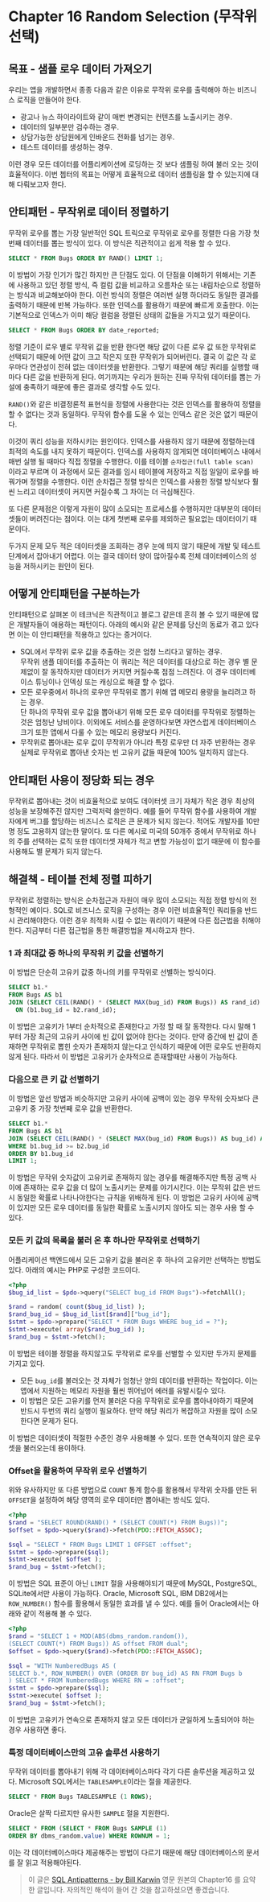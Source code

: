 # Chapter 16 Random Selection (무작위 선택)

## 목표 - 샘플 로우 데이터 가져오기
우리는 앱을 개발하면서 종종 다음과 같은 이유로 무작위 로우를 출력해야 하는 비즈니스 로직을 만들어야 한다.

* 광고나 뉴스 하이라이트와 같이 매번 변경되는 컨텐츠를 노출시키는 경우.
* 데이터의 일부분만 검수하는 경우.
* 상담가능한 상담원에게 인바운드 전화를 넘기는 경우.
* 테스트 데이터를 생성하는 경우.

이런 경우 모든 데이터를 어플리케이션에 로딩하는 것 보다 샘플링 하여 불러 오는 것이 효율적이다. 이번 쳅터의 목표는 어떻게 효율적으로 데이터 샘플링을 할 수 있는지에 대해 다뤄보고자 한다.

## 안티패턴 - 무작위로 데이터 정렬하기
무작위 로우를 뽑는 가장 일반적인 SQL 트릭으로 무작위로 로우를 정렬한 다음 가장 첫번째 데이터를 뽑는 방식이 있다. 이 방식은 직관적이고 쉽게 적용 할 수 있다.
```sql
SELECT * FROM Bugs ORDER BY RAND() LIMIT 1;
```
이 방법이 가장 인기가 많긴 하지만 큰 단점도 있다. 이 단점을 이해하기 위해서는 기존에 사용하고 있던 정렬 방식, 즉 컬럼 값을 비교하고 오름차순 또는 내림차순으로 정렬하는 방식과 비교해보아야 한다. 이런 방식의 정렬은 여러번 실행 하더라도 동일한 결과를 출력하기 때문에 반복 가능하다. 또한 인덱스를 활용하기 때문에 빠르게 호출한다. 이는 기본적으로 인덱스가 이미 해당 컬럼을 정렬된 상태의 값들을 가지고 있기 때문이다.

```sql
SELECT * FROM Bugs ORDER BY date_reported;
```
정렬 기준이 로우 별로 무작위 값을 반환 한다면 해당 값이 다른 로우 값 또한 무작위로 선택되기 때문에 어떤 값이 크고 작은지 또한 무작위가 되어버린다. 결국 이 값은 각 로우마다 연관성이 전혀 없는 데이터셋을 반환한다. 그렇기 때문에 해당 쿼리를 실행할 때 마다 다른 값을 반환하게 된다. 여기까지는 우리가 원하는 진짜 무작위 데이터를 뽑는 가설에 충족하기 때문에 좋은 결과로 생각할 수도 있다.

`RAND()`와 같은 비결정론적 표현식을 정렬에 사용한다는 것은 인덱스를 활용하여 정렬을 할 수 없다는 것과 동일하다. 무작위 함수를 도울 수 있는 인덱스 같은 것은 없기 때문이다.

이것이 쿼리 성능을 저하시키는 원인이다. 인덱스를 사용하지 않기 때문에 정렬하는데 최적의 속도를 내지 못하기 때문이다. 인덱스를 사용하지 않게되면 데이터베이스 내에서 매번 실행 될 때마다 직접 정렬을 수행한다. 이를 테이블 `순차접근(full table scan)` 이라고 부르며 이 과정에서 모든 결과를 임시 테이블에 저장하고 직접 일일이 로우를 바꿔가며 정렬을 수행한다. 이런 순차접근 정렬 방식은 인덱스를 사용한 정렬 방식보다 훨씬 느리고 데이터셋이 커지면 커질수록 그 차이는 더 극심해진다.

또 다른 문제점은 이렇게 자원이 많이 소모되는 프로세스를 수행하지만 대부분의 데이터셋들이 버려진다는 점이다. 이는 대게 첫번째 로우를 제외하곤 필요없는 데이터이기 때문이다.

두가지 문제 모두 적은 데이터셋을 조회하는 경우 눈에 띄지 않기 때문에 개발 및 테스트 단계에서 잡아내기 어렵다. 이는 결국 데이터 양이 많아질수록 전체 데이터베이스의 성능을 저하시키는 원인이 된다.

## 어떻게 안티패턴을 구분하는가
안티패턴으로 살펴본 이 테크닉은 직관적이고 블로그 같은데 흔히 볼 수 있기 때문에 많은 개발자들이 애용하는 패턴이다. 아래의 예시와 같은 문제를 당신의 동료가 겪고 있다면 이는 이 안티패턴을 적용하고 있다는 증거이다.

* SQL에서 무작위 로우 값을 추출하는 것은 엄청 느리다고 말하는 경우.<br>
무작위 샘플 데이터를 추출하는 이 쿼리는 적은 데이터를 대상으로 하는 경우 별 문제없이 잘 동작하지만 데이터가 커지면 커질수록 점점 느려진다. 이 경우 데이터베이스 튜닝이나 인덱싱 또는 캐싱으로 해결 할 수 없다.
* 모든 로우중에서 하나의 로우만 무작위로 뽑기 위해 앱 메모리 용량을 늘리려고 하는 경우.<br>
단 하나의 무작위 로우 값을 뽑아내기 위해 모든 로우 데이터를 무작위로 정렬하는 것은 엄청난 낭비이다. 이외에도 서비스를 운영하다보면 자연스럽게 데이터베이스 크기 또한 앱에서 다룰 수 있는 메모리 용량보다 커진다.
* 무작위로 뽑아내는 로우 값이 무작위가 아니라 특정 로우만 더 자주 반환하는 경우<br>
실제로 무작위로 뽑아낸 숫자는 빈 고유키 값들 때문에 100% 일치하지 않는다.

## 안티패턴 사용이 정당화 되는 경우
무작위로 뽑아내는 것이 비효율적으로 보여도 데이터셋 크기 자체가 작은 경우 최상의 성능을 보장해주진 않지만 그럭저럭 쓸만하다. 예를 들어 무작위 함수를 사용하여 개발자에게 버그를 할당하는 비즈니스 로직은 큰 문제가 되지 않는다. 적어도 개발자를 10만명 정도 고용하지 않는한 말이다. 또 다른 예시로 미국의 50개주 중에서 무작위로 하나의 주를 선택하는 로직 또한 데이터셋 자체가 적고 변할 가능성이 없기 때문에 이 함수를 사용해도 별 문제가 되지 않는다.

## 해결책 - 테이블 전체 정렬 피하기
무작위로 정렬하는 방식은 순차접근과 자원이 매우 많이 소모되는 직접 정렬 방식의 전형적인 예이다. SQL로 비즈니스 로직을 구성하는 경우 이런 비효율적인 쿼리들을 반드시 관리해야한다. 이런 경우 최적화 시킬 수 없는 쿼리이기 때문에 다른 접근법을 취해야한다. 지금부터 다른 접근법을 통한 해결방법을 제시하고자 한다.

### 1 과 최대값 중 하나의 무작위 키 값을 선별하기
이 방법은 단순히 고유키 값중 하나의 키를 무작위로 선별하는 방식이다.
```sql
SELECT b1.*
FROM Bugs AS b1
JOIN (SELECT CEIL(RAND() * (SELECT MAX(bug_id) FROM Bugs)) AS rand_id) AS b2
  ON (b1.bug_id = b2.rand_id);
```
이 방법은 고유키가 1부터 순차적으로 존재한다고 가정 할 때 잘 동작한다. 다시 말해 1부터 가장 최근의 고유키 사이에 빈 값이 없어야 한다는 것이다. 만약 중간에 빈 값이 존재하면 무작위로 뽑힌 숫자가 존재하지 않는다고 인식하기 때문에 어떤 로우도 반환하지 않게 된다. 따라서 이 방법은 고유키가 순차적으로 존재할때만 사용이 가능하다.

### 다음으로 큰 키 값 선별하기
이 방법은 앞선 방법과 비슷하지만 고유키 사이에 공백이 있는 경우 무작위 숫자보다 큰 고유키 중 가장 첫번째 로우 값을 반환한다.
```sql
SELECT b1.*
FROM Bugs AS b1
JOIN (SELECT CEIL(RAND() * (SELECT MAX(bug_id) FROM Bugs)) AS bug_id) AS b2
WHERE b1.bug_id >= b2.bug_id
ORDER BY b1.bug_id
LIMIT 1;
```

이 방법은 무작위 숫자값이 고유키로 존재하지 않는 경우를 해결해주지만 특정 공백 사이에 존재하는 로우 값을 더 많이 노출시키는 문제를 야기시킨다. 이는 무작위 값은 반드시 동일한 확률로 나타나야한다는 규칙을 위배하게 된다. 이 방법은 고유키 사이에 공백이 있지만 모든 로우 데이터를 동일한 확률로 노출시키지 않아도 되는 경우 사용 할 수 있다.

### 모든 키 값의 목록을 불러 온 후 하나만 무작위로 선택하기
어플리케이션 백엔드에서 모든 고유키 값을 불러온 후 하나의 고유키만 선택하는 방법도 있다. 아래의 예시는 PHP로 구성한 코드이다.
```php
<?php
$bug_id_list = $pdo->query("SELECT bug_id FROM Bugs")->fetchAll();

$rand = random( count($bug_id_list) );
$rand_bug_id = $bug_id_list[$rand]["bug_id"];
$stmt = $pdo->prepare("SELECT * FROM Bugs WHERE bug_id = ?");
$stmt->execute( array($rand_bug_id) );
$rand_bug = $stmt->fetch();
```
이 방법은 테이블 정렬을 하지않고도 무작위로 로우를 선별할 수 있지만 두가지 문제를 가지고 있다.
* 모든 `bug_id`를 불러오는 것 자체가 엄청난 양의 데이터를 반환하는 작업이다. 이는 앱에서 지원하는 메모리 자원을 훨씬 뛰어넘어 에러를 유발시킬수 있다.
* 이 방법은 모든 고유키를 먼저 불러온 다음 무작위로 로우를 뽑아내야하기 때문에 반드시 두번의 쿼리 실행이 필요하다. 만약 해당 쿼리가 복잡하고 자원을 많이 소모한다면 문제가 된다.

이 방법은 데이터셋이 적절한 수준인 경우 사용해볼 수 있다. 또한 연속적이지 않은 로우 셋을 불러오는데 용이하다.

### Offset을 활용하여 무작위 로우 선별하기
위와 유사하지만 또 다른 방법으로 `COUNT` 통계 함수를 활용해서 무작위 숫자를 만든 뒤 `OFFSET`을 설정하여 해당 영역의 로우 데이터만 뽑아내는 방식도 있다.
```php
<?php
$rand = "SELECT ROUND(RAND() * (SELECT COUNT(*) FROM Bugs))";
$offset = $pdo->query($rand)->fetch(PDO::FETCH_ASSOC);

$sql = "SELECT * FROM Bugs LIMIT 1 OFFSET :offset";
$stmt = $pdo->prepare($sql);
$stmt->execute( $offset );
$rand_bug = $stmt->fetch();
```
이 방법은 SQL 표준이 아닌 `LIMIT` 절을 사용해야되기 때문에 MySQL, PostgreSQL, SQLite에서만 사용이 가능하다. Oracle, Microsoft SQL, IBM DB2에서는 `ROW_NUMBER()` 함수를 활용해서 동일한 효과를 낼 수 있다. 예를 들어 Oracle에서는 아래와 같이 적용해 볼 수 있다.
```php
<?php
$rand = "SELECT 1 + MOD(ABS(dbms_random.random()),
(SELECT COUNT(*) FROM Bugs)) AS offset FROM dual";
$offset = $pdo->query($rand)->fetch(PDO::FETCH_ASSOC);

$sql = "WITH NumberedBugs AS (
SELECT b.*, ROW_NUMBER() OVER (ORDER BY bug_id) AS RN FROM Bugs b
) SELECT * FROM NumberedBugs WHERE RN = :offset";
$stmt = $pdo->prepare($sql);
$stmt->execute( $offset );
$rand_bug = $stmt->fetch();
```
이 방법은 고유키가 연속으로 존재하지 않고 모든 데이터가 균일하게 노출되어야 하는 경우 사용하면 좋다.

### 특정 데이터베이스만의 고유 솔루션 사용하기
무작위 데이터를 뽑아내기 위해 각 데이터베이스마다 각기 다른 솔루션을 제공하고 있다. Microsoft SQL에서는 `TABLESAMPLE`이라는 절을 제공한다.
```sql
SELECT * FROM Bugs TABLESAMPLE (1 ROWS);
```
Oracle은 살짝 다르지만 유사한 `SAMPLE` 절을 지원한다.
```sql
SELECT * FROM (SELECT * FROM Bugs SAMPLE (1)
ORDER BY dbms_random.value) WHERE ROWNUM = 1;
```
이는 각 데이터베이스마다 제공해주는 방법이 다르기 때문에 해당 데이터베이스의 문서를 잘 읽고 적용해야된다.

> 이 글은 [SQL Antipatterns - by Bill Karwin](https://pragprog.com/titles/bksqla/sql-antipatterns/) 영문 원본의 Chapter16 를 요약한 글입니다. 자의적인 해석이 들어 간 것을 참고하셨으면 좋겠습니다.
